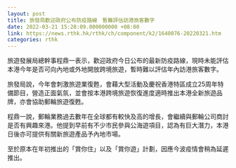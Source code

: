 ```yaml
---
layout: post
title: 旅發局歡迎政府公布防疫路線　暫難評估訪港旅客數字
date: 2022-03-21 15:28:09.000000000 +08:00
link: https://news.rthk.hk/rthk/ch/component/k2/1640076-20220321.htm
categories: rthk
---
```


旅遊發展局總幹事程鼎一表示，歡迎政府今日公布的最新防疫路線，現時未能評估本港今年是否可向內地或外地開放跨境旅遊，暫時難以評估年內訪港旅客數字。

旅發局說，今年會刺激旅遊業復甦，會藉大型活動及慶祝香港特區成立25周年特備節目，營造正面氣氛，並會按本港跨境旅遊恢復進度適時推出本港全新旅遊品牌，亦會協助郵輪旅遊復甦。

程鼎一說，郵輪業務過去數年在全球都有較快及高的增長，會繼續與郵輪公司商討是否有興趣來港。他提到早前有不少市民參與公海遊項目，認為有巨大潛力，本港日後亦可提供有關新旅遊產品予內地市場。

至於原本在年初推出的「賞你住」以及「賞你遊」計劃，因應今波疫情會稍為延遲推出。
